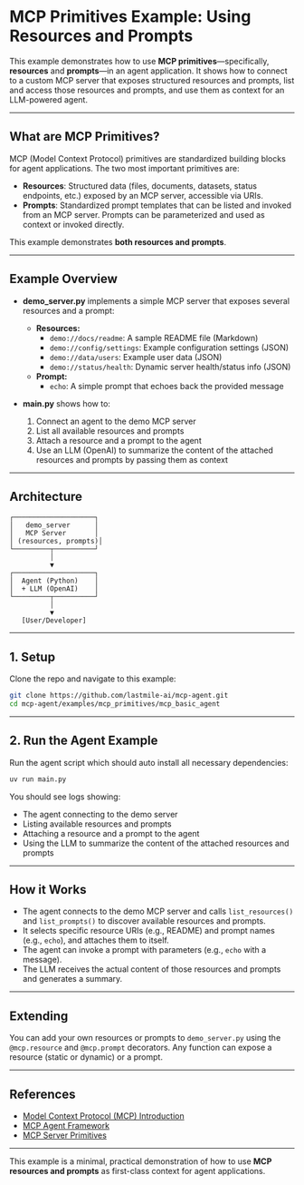 # MCP Primitives Example: Using Resources and Prompts

This example demonstrates how to use **MCP primitives**—specifically, **resources** and **prompts**—in an agent application. It shows how to connect to a custom MCP server that exposes structured resources and prompts, list and access those resources and prompts, and use them as context for an LLM-powered agent.

---

## What are MCP Primitives?

MCP (Model Context Protocol) primitives are standardized building blocks for agent applications. The two most important primitives are:

- **Resources**: Structured data (files, documents, datasets, status endpoints, etc.) exposed by an MCP server, accessible via URIs.
- **Prompts**: Standardized prompt templates that can be listed and invoked from an MCP server. Prompts can be parameterized and used as context or invoked directly.

This example demonstrates **both resources and prompts**.

---

## Example Overview

- **demo_server.py** implements a simple MCP server that exposes several resources and a prompt:
  - **Resources:**
    - `demo://docs/readme`: A sample README file (Markdown)
    - `demo://config/settings`: Example configuration settings (JSON)
    - `demo://data/users`: Example user data (JSON)
    - `demo://status/health`: Dynamic server health/status info (JSON)
  - **Prompt:**
    - `echo`: A simple prompt that echoes back the provided message

- **main.py** shows how to:
  1. Connect an agent to the demo MCP server
  2. List all available resources and prompts
  3. Attach a resource and a prompt to the agent
  4. Use an LLM (OpenAI) to summarize the content of the attached resources and prompts by passing them as context

---

## Architecture

```plaintext
┌────────────────────┐
│   demo_server      │
│   MCP Server       │
│ (resources, prompts)│
└─────────┬──────────┘
          │
          ▼
┌────────────────────┐
│  Agent (Python)    │
│  + LLM (OpenAI)    │
└─────────┬──────────┘
          │
          ▼
   [User/Developer]
```

---

## 1. Setup

Clone the repo and navigate to this example:

```bash
git clone https://github.com/lastmile-ai/mcp-agent.git
cd mcp-agent/examples/mcp_primitives/mcp_basic_agent
```

---

## 2. Run the Agent Example

Run the agent script which should auto install all necessary dependencies:

```bash
uv run main.py
```

You should see logs showing:
- The agent connecting to the demo server
- Listing available resources and prompts
- Attaching a resource and a prompt to the agent
- Using the LLM to summarize the content of the attached resources and prompts

---

## How it Works

- The agent connects to the demo MCP server and calls `list_resources()` and `list_prompts()` to discover available resources and prompts.
- It selects specific resource URIs (e.g., README) and prompt names (e.g., `echo`), and attaches them to itself.
- The agent can invoke a prompt with parameters (e.g., `echo` with a message).
- The LLM receives the actual content of those resources and prompts and generates a summary.

---

## Extending

You can add your own resources or prompts to `demo_server.py` using the `@mcp.resource` and `@mcp.prompt` decorators. Any function can expose a resource (static or dynamic) or a prompt.

---

## References

- [Model Context Protocol (MCP) Introduction](https://modelcontextprotocol.io/introduction)
- [MCP Agent Framework](https://github.com/lastmile-ai/mcp-agent)
- [MCP Server Primitives](https://modelcontextprotocol.io/specification#primitives)

---

This example is a minimal, practical demonstration of how to use **MCP resources and prompts** as first-class context for agent applications.
